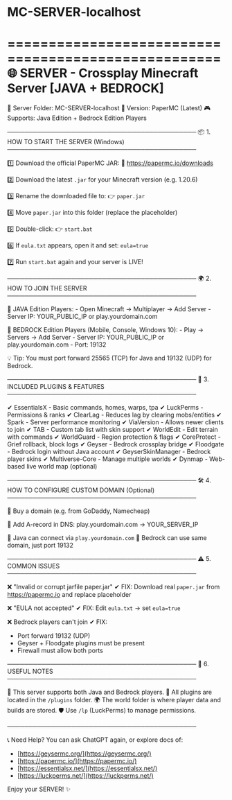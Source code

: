 # MC-SERVER-localhost  
====================================================
🌐  SERVER - Crossplay Minecraft Server [JAVA + BEDROCK]
====================================================

📁 Server Folder: MC-SERVER-localhost
🧩 Version: PaperMC (Latest)
🎮 Supports: Java Edition + Bedrock Edition Players

────────────────────────────────────────────
📦 1. HOW TO START THE SERVER (Windows)
────────────────────────────────────────────

1️⃣ Download the official PaperMC JAR:
    🔗 https://papermc.io/downloads

2️⃣ Download the latest `.jar` for your Minecraft version (e.g. 1.20.6)

3️⃣ Rename the downloaded file to:
    👉 `paper.jar`

4️⃣ Move `paper.jar` into this folder (replace the placeholder)

5️⃣ Double-click:
    👉 `start.bat`

6️⃣ If `eula.txt` appears, open it and set:
    `eula=true`

7️⃣ Run `start.bat` again and your server is LIVE!

────────────────────────────────────────────
🌍 2. HOW TO JOIN THE SERVER
────────────────────────────────────────────

🔹 JAVA Edition Players:
    - Open Minecraft → Multiplayer → Add Server
    - Server IP: YOUR_PUBLIC_IP or play.yourdomain.com

🔹 BEDROCK Edition Players (Mobile, Console, Windows 10):
    - Play → Servers → Add Server
    - Server IP: YOUR_PUBLIC_IP or play.yourdomain.com
    - Port: 19132

💡 Tip: You must port forward 25565 (TCP) for Java and 19132 (UDP) for Bedrock.

────────────────────────────────────────────
🔌 3. INCLUDED PLUGINS & FEATURES
────────────────────────────────────────────

✔ EssentialsX - Basic commands, homes, warps, tpa
✔ LuckPerms - Permissions & ranks
✔ ClearLag - Reduces lag by clearing mobs/entities
✔ Spark - Server performance monitoring
✔ ViaVersion - Allows newer clients to join
✔ TAB - Custom tab list with skin support
✔ WorldEdit - Edit terrain with commands
✔ WorldGuard - Region protection & flags
✔ CoreProtect - Grief rollback, block logs
✔ Geyser - Bedrock crossplay bridge
✔ Floodgate - Bedrock login without Java account
✔ GeyserSkinManager - Bedrock player skins
✔ Multiverse-Core - Manage multiple worlds
✔ Dynmap - Web-based live world map (optional)

────────────────────────────────────────────
🛠 4. HOW TO CONFIGURE CUSTOM DOMAIN (Optional)
────────────────────────────────────────────

💠 Buy a domain (e.g. from GoDaddy, Namecheap)

💠 Add A-record in DNS:
    play.yourdomain.com → YOUR_SERVER_IP

💠 Java can connect via `play.yourdomain.com`
💠 Bedrock can use same domain, just port 19132

────────────────────────────────────────────
⚠ 5. COMMON ISSUES
────────────────────────────────────────────

❌ "Invalid or corrupt jarfile paper.jar"
✔ FIX: Download real `paper.jar` from https://papermc.io and replace placeholder

❌ "EULA not accepted"
✔ FIX: Edit `eula.txt` → set `eula=true`

❌ Bedrock players can't join
✔ FIX:
   - Port forward 19132 (UDP)
   - Geyser + Floodgate plugins must be present
   - Firewall must allow both ports

────────────────────────────────────────────
📜 6. USEFUL NOTES
────────────────────────────────────────────

💾 This server supports both Java and Bedrock players.
📁 All plugins are located in the `/plugins` folder.
🌍 The world folder is where player data and builds are stored.
🛡 Use `/lp` (LuckPerms) to manage permissions.

────────────────────────────────────────────

📞 Need Help?
You can ask ChatGPT again, or explore docs of:
- [https://geysermc.org/](https://geysermc.org/)
- [https://papermc.io/](https://papermc.io/)
- [https://essentialsx.net/](https://essentialsx.net/)
- [https://luckperms.net/](https://luckperms.net/)

Enjoy your SERVER! ✨




